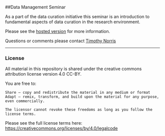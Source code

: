 ##Data Management Seminar

As a part of the data curation initiative this seminar is an introduction to fundamental aspects of data curation in the research environment.

Please see the [hosted version](https://umiamilibraries.github.io/courses-and-workshops/Data-Management-Seminar/syllabus.html) for more information.

Questions or comments please contact [Timothy Norris](mailto:tnorris@miami.edu)

---

### License

All material in this repository is shared under the creative commons attribution license version 4.0 CC-BY. 

You are free to:

    Share — copy and redistribute the material in any medium or format
    Adapt — remix, transform, and build upon the material for any purpose, even commercially.

    The licensor cannot revoke these freedoms as long as you follow the license terms.

Please see the full license terms here: https://creativecommons.org/licenses/by/4.0/legalcode
